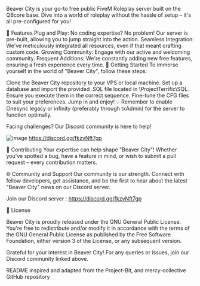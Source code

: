 Beaver City is your go-to free public FiveM Roleplay server built on the QBcore base. Dive into a world of roleplay without the hassle of setup – it's all pre-configured for you!

🌟 Features
Plug and Play: No coding expertise? No problem! Our server is pre-built, allowing you to jump straight into the action.
Seamless Integration: We've meticulously integrated all resources, even if that meant crafting custom code.
Growing Community: Engage with our active and welcoming community.
Frequent Additions: We're constantly adding new free features, ensuring a fresh experience every time.
🚀 Getting Started
To immerse yourself in the world of "Beaver City", follow these steps:

Clone the Beaver City repository to your VPS or local machine.
Set up a database and import the provided .SQL file located in \ProjectTerrific\SQL. Ensure you execute them in the correct sequence.
Fine-tune the CFG files to suit your preferences.
Jump in and enjoy!
💡 Remember to enable Onesync legacy or infinity (preferably through txAdmin) for the server to function optimally.

Facing challenges? Our Discord community is here to help!

![image](https://github.com/devterrific/ProjectTerrific/assets/119811229/be3b96bb-52a2-4599-a2de-2f6b9efb430f)
https://discord.gg/fkzvNft7gp


🤝 Contributing
Your expertise can help shape "Beaver City"! Whether you've spotted a bug, have a feature in mind, or wish to submit a pull request – every contribution matters.

🌐 Community and Support
Our community is our strength. Connect with fellow developers, get assistance, and be the first to hear about the latest "Beaver City" news on our Discord server.

Join our Discord server : https://discord.gg/fkzvNft7gp


📜 License

Beaver City is proudly released under the GNU General Public License. You're free to redistribute and/or modify it in accordance with the terms of the GNU General Public License as published by the Free Software Foundation, either version 3 of the License, or any subsequent version.

Grateful for your interest in Beaver City! For any queries or issues, join our Discord community linked above.

README inspired and adapted from the Project-Bit, and mercy-collective GitHub repository
